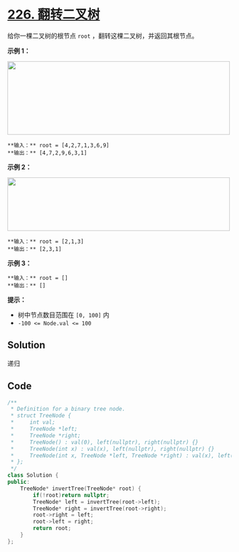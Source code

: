 # [226. 翻转二叉树](https://leetcode.cn/problems/invert-binary-tree/description/?envType=study-plan-v2&envId=top-100-liked)

给你一棵二叉树的根节点 `root` ，翻转这棵二叉树，并返回其根节点。

**示例 1：** 

<img alt="" src="https://gitee.com/baishuaishuai/saveimg/raw/master/202508071016949.jpg" style="height: 165px; width: 500px;">

```
**输入：** root = [4,2,7,1,3,6,9]
**输出：** [4,7,2,9,6,3,1]
```

**示例 2：** 

<img alt="" src="https://gitee.com/baishuaishuai/saveimg/raw/master/202508071016168.jpg" style="width: 500px; height: 120px;">

```
**输入：** root = [2,1,3]
**输出：** [2,3,1]
```

**示例 3：** 

```
**输入：** root = []
**输出：** []
```

**提示：** 

- 树中节点数目范围在 `[0, 100]` 内
- `-100 <= Node.val <= 100`

## Solution

递归

## Code

```c++
/**
 * Definition for a binary tree node.
 * struct TreeNode {
 *     int val;
 *     TreeNode *left;
 *     TreeNode *right;
 *     TreeNode() : val(0), left(nullptr), right(nullptr) {}
 *     TreeNode(int x) : val(x), left(nullptr), right(nullptr) {}
 *     TreeNode(int x, TreeNode *left, TreeNode *right) : val(x), left(left), right(right) {}
 * };
 */
class Solution {
public:
    TreeNode* invertTree(TreeNode* root) {
        if(!root)return nullptr;
        TreeNode* left = invertTree(root->left);
        TreeNode* right = invertTree(root->right);
        root->right = left;
        root->left = right;
        return root;
    }
};
```

